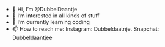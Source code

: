 - 👋 Hi, I’m @DubbelDaantje
- 👀 I’m interested in all kinds of stuff
- 🌱 I’m currently learning coding
- 📫 How to reach me:  Instagram: Dubbeldaatnje.
                       Snapchat: Dubbeldaantjee


